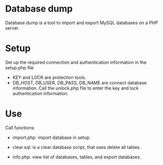 # Database dump

Database dump is a tool to import and export MySQL databases on a PHP server.

# Setup
Set up the required connection and authentication information in the setup.php file
- KEY and LOCK are protection tools.
- DB_HOST, DB_USER, DB_PASS, DB_NAME are connect database information. 
Call the unlock.php file to enter the key and lock authentication information.

# Use
Call functions:
- import.php: import database in setup.
+ clear.sql: is a clear database script, that uses delete all tables.
- info.php: view list of databases, tables, and export databases.
